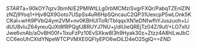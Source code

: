 $START$a+90kOY7qzv3bmN/E2PMIWtLLg0rbMCMziSvgrFXQr/PabqTZEnlZlNzNZj9Yoq1+Hjv8QX9Goto7USpSs4uR6HpSQncauC2QP31UexcpP5wLOnk5KCKaI+wHt9PVbQ4ym2VM+nv0KBHUlToR/TblqqxXN1eDNfwfhYJuszuoh+LidUU8vluZ64yreuQJXt8fRPQgfJBRUYJ7NU+j/dlUieQREjTz04Z/9uf/+LO7xlUJwe6vnAb/aOvBH00f+1IxuFzPz10EvSXkw8l3h9Hyak30z+Ztzz4A8hlLwJbCCC6eoUhCXldYNpeWTCPVMXE0QFlyEPO6wDiLD4eO25glQ==$END$